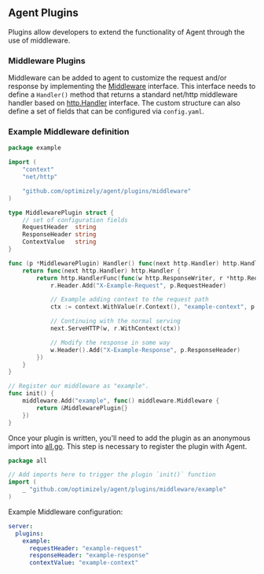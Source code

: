 ## Agent Plugins

Plugins allow developers to extend the functionality of Agent through the use of middleware.

### Middleware Plugins

Middleware can be added to agent to customize the request and/or response by implementing the [Middleware](./middleware/registry.go) interface.
This interface needs to define a `Handler()` method that returns a standard net/http middleware handler based on [http.Handler](https://golang.org/pkg/net/http/#Handler) interface.
The custom structure can also define a set of fields that can be configured via `config.yaml`.

### Example Middleware definition
```go
package example

import (
    "context"
    "net/http"

    "github.com/optimizely/agent/plugins/middleware"
)

type MiddlewarePlugin struct {
    // set of configuration fields 
    RequestHeader  string
    ResponseHeader string
    ContextValue   string
}

func (p *MiddlewarePlugin) Handler() func(next http.Handler) http.Handler {
    return func(next http.Handler) http.Handler {
        return http.HandlerFunc(func(w http.ResponseWriter, r *http.Request) {
            r.Header.Add("X-Example-Request", p.RequestHeader)

            // Example adding context to the request path
            ctx := context.WithValue(r.Context(), "example-context", p.ContextValue)

            // Continuing with the normal serving
            next.ServeHTTP(w, r.WithContext(ctx))

            // Modify the response in some way
            w.Header().Add("X-Example-Response", p.ResponseHeader)
        })
    }
}

// Register our middleware as "example".
func init() {
    middleware.Add("example", func() middleware.Middleware {
        return &MiddlewarePlugin{}
    })
}
```

Once your plugin is written, you'll need to add the plugin as an anonymous import into [all.go](./middleware/all/all.go).
This step is necessary to register the plugin with Agent. 
```go
package all

// Add imports here to trigger the plugin `init()` function
import (
    _ "github.com/optimizely/agent/plugins/middleware/example"
)
```

Example Middleware configuration:
```yaml
server:
  plugins:
    example:
      requestHeader: "example-request"
      responseHeader: "example-response"
      contextValue: "example-context"
```
